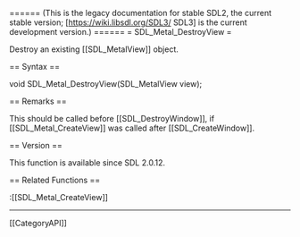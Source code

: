 ====== (This is the legacy documentation for stable SDL2, the current stable version; [https://wiki.libsdl.org/SDL3/ SDL3] is the current development version.) ======
= SDL_Metal_DestroyView =

Destroy an existing [[SDL_MetalView]] object.

== Syntax ==

<syntaxhighlight lang='c'>
void SDL_Metal_DestroyView(SDL_MetalView view);
</syntaxhighlight>

== Remarks ==

This should be called before [[SDL_DestroyWindow]], if
[[SDL_Metal_CreateView]] was called after [[SDL_CreateWindow]].

== Version ==

This function is available since SDL 2.0.12.

== Related Functions ==

:[[SDL_Metal_CreateView]]

----
[[CategoryAPI]]



